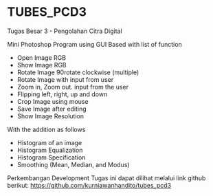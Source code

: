 # TUBES_PCD3

Tugas Besar 3 - Pengolahan Citra Digital

Mini Photoshop Program using GUI Based with list of function
- Open Image RGB
- Show Image RGB
- Rotate Image 90rotate clockwise (multiple)
- Rotate Image with input from user
- Zoom in, Zoom out. input from the user
- Flipping left, right, up and down
- Crop Image using mouse
- Save Image after editing
- Show Image Resolution

With the addition as follows
- Histogram of an image
- Histogram Equalization
- Histogram Specification
- Smoothing (Mean, Median, and Modus)

Perkembangan Development Tugas ini dapat dilihat melalui link github berikut:
https://github.com/kurniawanhandito/tubes_pcd3